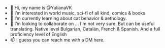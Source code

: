 - 👋 Hi, my name is @YulianaVK
- 👀 I’m interested in world music, sci-fi of all kind, comics & books
- 🌱 I’m currently learning about cat behavior & aethology.
- 💞️ I’m looking to collaborate on ... I'm not very sure. But can be useful translating. Native level Bulgarian, Catalán, French & Spanish. And a full proficiency level of English
- 📫 I guess you can reach me with a DM here.

<!---
YulianaVK/YulianaVK is a ✨ special ✨ repository because its `README.md` (this file) appears on your GitHub profile.
You can click the Preview link to take a look at your changes.
--->
